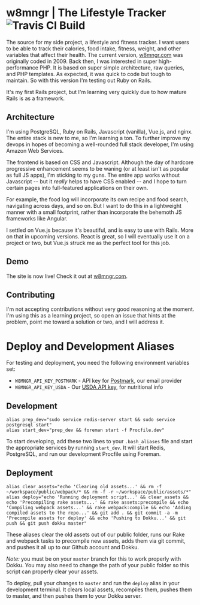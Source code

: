 # w8mngr | The Lifestyle Tracker ![Travis CI Build](https://travis-ci.org/baublet/w8mngr.svg?branch=master)

The source for my side project, a lifestyle and fitness tracker. I want users to be able to track their calories, food intake, fitness, weight, and other variables that affect their health. The current version, [w8mngr.com](http://w8mngr.com) was originally coded in 2009. Back then, I was interested in super high-performance PHP. It is based on super simple architecture, raw queries, and PHP templates. As expected, it was quick to code but tough to maintain. So with this version I'm testing out Ruby on Rails.

It's my first Rails project, but I'm learning very quickly due to how mature Rails is as a framework.

## Architecture

I'm using PostgreSQL, Ruby on Rails, Javascript (vanilla), Vue.js, and nginx. The entire stack is new to me, so I'm learning a ton. To further improve my devops in hopes of becoming a well-rounded full stack developer, I'm using Amazon Web Services.

The frontend is based on CSS and Javascript. Although the day of hardcore progressive enhancement seems to be waning (or at least isn't as popular as full JS apps), I'm sticking to my guns. The entire app works without Javascript -- but it _really_ helps to have CSS enabled -- and I hope to turn certain pages into full-featured applications on their own.

For example, the food log will incorporate its own recipe and food search, navigating across days, and so on. But I want to do this in a lightweight manner with a small footprint, rather than incorporate the behemoth JS frameworks like Angular.

I settled on Vue.js because it's beautiful, and is easy to use with Rails. More on that in upcoming versions. React is great, so I will eventually use it on a project or two, but Vue.js struck me as the perfect tool for this job.

## Demo

The site is now live! Check it out at [w8mngr.com](https://w8mngr.com/).

## Contributing

I'm not accepting contributions without very good reasoning at the moment. I'm using this as a learning project, so open an issue that hints at the problem, point me toward a solution or two, and I will address it.

# Deploy and Development Aliases

For testing and deployment, you need the following environment variables set:

* `W8MNGR_API_KEY_POSTMARK` - API key for [Postmark](https://postmarkapp.com/), our email provider
* `W8MNGR_API_KEY_USDA` - Our [USDA API key](https://ndb.nal.usda.gov/ndb/api/doc), for nutritional info

## Development

```
alias prep_dev="sudo service redis-server start && sudo service postgresql start"
alias start_dev="prep_dev && foreman start -f Procfile.dev"
```

To start developing, add these two lines to your `.bash_aliases` file and start the appropriate services by running `start_dev`. It will start Redis, PostgreSQL, and run our development Procfile using Foreman.

## Deployment

```
alias clear_assets="echo 'Clearing old assets...' && rm -f ~/workspace/public/webpack/* && rm -f -r ~/workspace/public/assets/*"
alias deploy="echo 'Running deployment script...' && clear_assets && echo 'Precompiling rake assets...' && rake assets:precompile && echo 'Compiling webpack assets...' && rake webpack:compile && echo 'Adding compiled assets to the repo...' && git add . && git commit -a -m 'Precompile assets for deploy' && echo 'Pushing to Dokku...' && git push && git push dokku master"
```

These aliases clear the old assets out of our public folder, runs our Rake and webpack tasks to precompile new assets, adds them via git commit, and pushes it all up to our Github account and Dokku.

*Note:* you must be on your `master` branch for this to work properly with Dokku. You may also need to change the path of your public folder so this script can properly clear your assets.

To deploy, pull your changes to `master` and run the `deploy` alias in your development terminal. It clears local assets, recompiles them, pushes them to master, and then pushes them to your Dokku server.